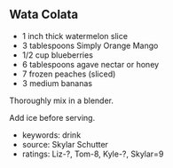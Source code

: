 Wata Colata
-----------

- 1 inch thick watermelon slice
- 3 tablespoons Simply Orange Mango
- 1/2 cup blueberries
- 6 tablespoons agave nectar or honey
- 7 frozen peaches (sliced)
- 3 medium bananas

Thoroughly mix in a blender.

Add ice before serving.

- keywords: drink
- source: Skylar Schutter
- ratings: Liz-?, Tom-8, Kyle-?, Skylar=9
